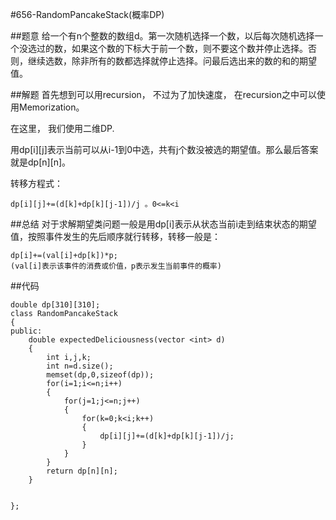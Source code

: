 #656-RandomPancakeStack(概率DP)

##题意
给一个有n个整数的数组d。第一次随机选择一个数，以后每次随机选择一个没选过的数，如果这个数的下标大于前一个数，则不要这个数并停止选择。否则，继续选数，除非所有的数都选择就停止选择。问最后选出来的数的和的期望值。


##解题
首先想到可以用recursion， 不过为了加快速度， 在recursion之中可以使用Memorization。

在这里， 我们使用二维DP.

用dp[i][j]表示当前可以从i-1到0中选，共有j个数没被选的期望值。那么最后答案就是dp[n][n]。

转移方程式：
```
dp[i][j]+=(d[k]+dp[k][j-1])/j 。0<=k<i
```
##总结
对于求解期望类问题一般是用dp[i]表示从状态当前i走到结束状态的期望值，按照事件发生的先后顺序就行转移，转移一般是：
```
dp[i]+=(val[i]+dp[k])*p;  
(val[i]表示该事件的消费或价值，p表示发生当前事件的概率)
```

##代码
```
double dp[310][310];
class RandomPancakeStack
{
public:
    double expectedDeliciousness(vector <int> d)
    {
        int i,j,k;
        int n=d.size();
        memset(dp,0,sizeof(dp));
        for(i=1;i<=n;i++)
        {
            for(j=1;j<=n;j++)
            {
                for(k=0;k<i;k++)
                {
                    dp[i][j]+=(d[k]+dp[k][j-1])/j;
                }
            }
        }
        return dp[n][n];
    }


};
```